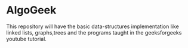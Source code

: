 # AlgoGeek
This repository will have the basic data-structures implementation like linked lists, graphs,trees and the programs taught in the geeksforgeeks youtube tutorial.
